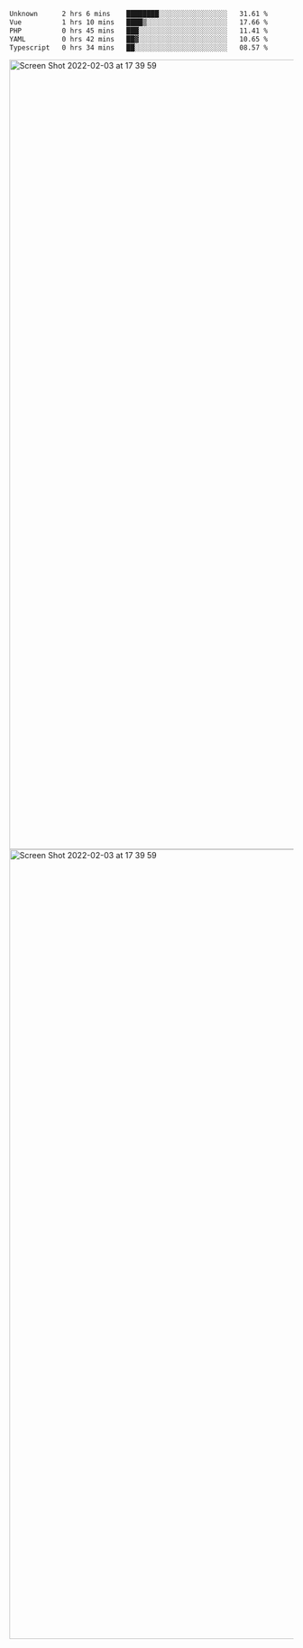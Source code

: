<!--START_SECTION:waka-->

```txt
Unknown      2 hrs 6 mins    ████████░░░░░░░░░░░░░░░░░   31.61 %
Vue          1 hrs 10 mins   ████▒░░░░░░░░░░░░░░░░░░░░   17.66 %
PHP          0 hrs 45 mins   ███░░░░░░░░░░░░░░░░░░░░░░   11.41 %
YAML         0 hrs 42 mins   ██▓░░░░░░░░░░░░░░░░░░░░░░   10.65 %
Typescript   0 hrs 34 mins   ██░░░░░░░░░░░░░░░░░░░░░░░   08.57 %
```

<!--END_SECTION:waka-->

<img width="1400" alt="Screen Shot 2022-02-03 at 17 39 59" src="https://user-images.githubusercontent.com/45716542/152387304-f2b60485-53a6-4f4b-a818-5cefb1b0c0ae.png">
<img width="1400" alt="Screen Shot 2022-02-03 at 17 39 59" src="https://user-images.githubusercontent.com/45716542/152387273-ea5cdf21-2a45-44da-8bef-00c1763b1d42.png">
